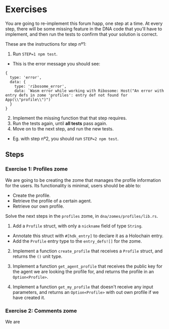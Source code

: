 # Exercises

You are going to re-implement this forum happ, one step at a time. At every step, there will be some missing feature in the DNA code that you'll have to implement, and then run the tests to confirm that your solution is correct.

These are the instructions for step nº1:

1. Run `STEP=1 npm test`.
  - This is the error message you should see:
```
{
  type: 'error',
  data: {
    type: 'ribosome_error',
    data: `Wasm error while working with Ribosome: Host("An error with entry defs in zome 'profiles': entry def not found for App(\\"profile\\")")`
  }
}
```
2. Implement the missing function that that step requires.
3. Run the tests again, until **all tests** pass again.
4. Move on to the next step, and run the new tests.
  - Eg. with step nº2, you should run `STEP=2 npm test`.

## Steps

### Exercise 1: Profiles zome

We are going to be creating the zome that manages the profile information for the users. Its functionality is minimal, users should be able to:

- Create the profile.
- Retrieve the profile of a certain agent.
- Retrieve our own profile.

Solve the next steps in the `profiles` zome, in `dna/zomes/profiles/lib.rs`.

1. Add a `Profile` struct, with only a `nickname` field of type `String`.
  - Annotate this struct with `#[hdk_entry]` to declare it as a Holochain entry.
  - Add the `Profile` entry type to the `entry_defs![]` for the zome.

2. Implement a function `create_profile` that receives a `Profile` struct, and returns the `()` unit type.

3. Implement a function `get_agent_profile` that receives the public key for the agent we are looking the profile for, and returns the profile in an `Option<Profile>`.

4. Implement a function `get_my_profile` that doesn't receive any input parameters, and returns an `Option<Profile>` with out own profile if we have created it.


### Exercise 2: Comments zome

We are 